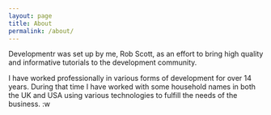 ```yaml
---
layout: page
title: About
permalink: /about/
---
```


Developmentr was set up by me, Rob Scott, as an effort to bring high quality and informative tutorials to the development community. 

I have worked professionally in various forms of development for over 14 years. During that time I have worked with some household names in both the UK and USA using various technologies to fulfill the needs of the business. :w
